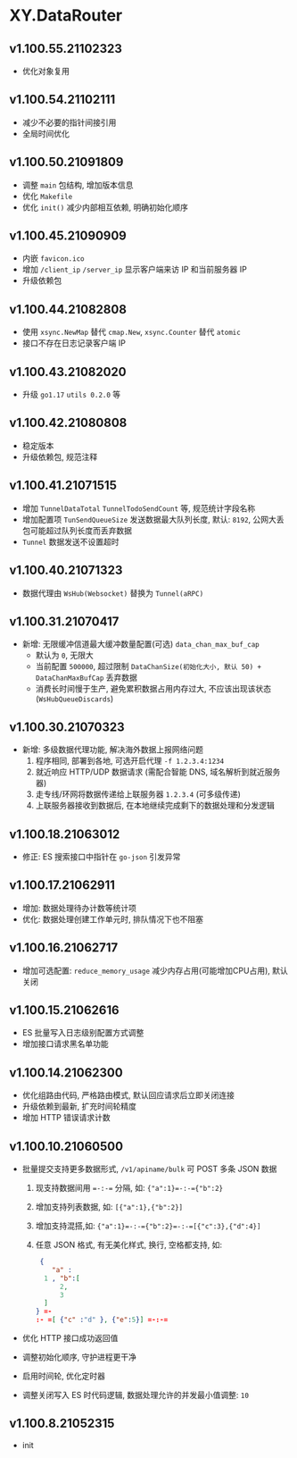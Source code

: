 # XY.DataRouter

## v1.100.55.21102323

- 优化对象复用

## v1.100.54.21102111

- 减少不必要的指针间接引用
- 全局时间优化

## v1.100.50.21091809

- 调整 `main` 包结构, 增加版本信息
- 优化 `Makefile` 
- 优化 `init()` 减少内部相互依赖, 明确初始化顺序

## v1.100.45.21090909

- 内嵌 `favicon.ico`
- 增加 `/client_ip` `/server_ip` 显示客户端来访 IP 和当前服务器 IP
- 升级依赖包

## v1.100.44.21082808

- 使用 `xsync.NewMap` 替代 `cmap.New`, `xsync.Counter` 替代 `atomic`
- 接口不存在日志记录客户端 IP

## v1.100.43.21082020

- 升级 `go1.17` `utils 0.2.0` 等

## v1.100.42.21080808

- 稳定版本
- 升级依赖包, 规范注释

## v1.100.41.21071515

- 增加 `TunnelDataTotal` `TunnelTodoSendCount` 等, 规范统计字段名称
- 增加配置项 `TunSendQueueSize` 发送数据最大队列长度, 默认: `8192`, 公网大丢包可能超过队列长度而丢弃数据
- `Tunnel` 数据发送不设置超时

## v1.100.40.21071323

- 数据代理由 `WsHub(Websocket)` 替换为 `Tunnel(aRPC)`

## v1.100.31.21070417

- 新增: 无限缓冲信道最大缓冲数量配置(可选) `data_chan_max_buf_cap`
  - 默认为 `0`, 无限大
  - 当前配置 `500000`, 超过限制 `DataChanSize(初始化大小, 默认 50) + DataChanMaxBufCap` 丢弃数据
  - 消费长时间慢于生产, 避免累积数据占用内存过大, 不应该出现该状态 (`WsHubQueueDiscards`)

## v1.100.30.21070323

- 新增: 多级数据代理功能, 解决海外数据上报网络问题
  1. 程序相同, 部署到各地, 可选开启代理 `-f 1.2.3.4:1234`
  2. 就近响应 HTTP/UDP 数据请求 (需配合智能 DNS, 域名解析到就近服务器)
  3. 走专线/环网将数据传递给上联服务器 `1.2.3.4` (可多级传递)
  4. 上联服务器接收到数据后, 在本地继续完成剩下的数据处理和分发逻辑

## v1.100.18.21063012

- 修正: ES 搜索接口中指针在 `go-json` 引发异常

## v1.100.17.21062911

- 增加: 数据处理待办计数等统计项
- 优化: 数据处理创建工作单元时, 排队情况下也不阻塞

## v1.100.16.21062717

- 增加可选配置: `reduce_memory_usage` 减少内存占用(可能增加CPU占用), 默认关闭

## v1.100.15.21062616

- ES 批量写入日志级别配置方式调整
- 增加接口请求黑名单功能

## v1.100.14.21062300

- 优化组路由代码, 严格路由模式, 默认回应请求后立即关闭连接
- 升级依赖到最新, 扩充时间轮精度
- 增加 HTTP 错误请求计数

## v1.100.10.21060500

- 批量提交支持更多数据形式, `/v1/apiname/bulk` 可 POST 多条 JSON 数据 

  1. 现支持数据间用 `=-:-=` 分隔, 如: `{"a":1}=-:-={"b":2}`

  2. 增加支持列表数据, 如: `[{"a":1},{"b":2}]`

  3. 增加支持混搭,如: `{"a":1}=-:-={"b":2}=-:-=[{"c":3},{"d":4}]`

  4. 任意 JSON 格式, 有无美化样式, 换行, 空格都支持, 如:

     ```json
      {
         "a" :
       1 , "b":[
           2,
           3
       ]
     } =-
     :- =[ {"c" :"d" }, {"e":5}] =-:-=
     ```

- 优化 HTTP 接口成功返回值

- 调整初始化顺序, 守护进程更干净

- 启用时间轮, 优化定时器

- 调整关闭写入 ES 时代码逻辑, 数据处理允许的并发最小值调整: `10`

## v1.100.8.21052315

- init
